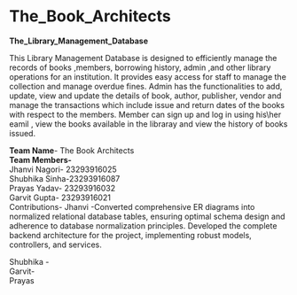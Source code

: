 # The_Book_Architects

**The_Library_Management_Database**
  
This Library Management Database is designed to efficiently manage the records of books ,members, borrowing history, admin ,and other library operations for an institution. It provides easy access for staff to manage the collection and manage overdue fines. Admin has the functionalities to add, update, view and update the details of book, author, publisher, vendor and manage the transactions which include issue and return dates of the books with respect to the members. Member can sign up and log in using his\her eamil , view the books available in the libraray and view the history of books issued.  


**Team Name**- The Book Architects   
**Team Members-**   
  Jhanvi Nagori- 23293916025    
  Shubhika Sinha-23293916087  
  Prayas Yadav- 23293916032  
  Garvit Gupta- 23293916021  
Contributions-
Jhanvi -Converted comprehensive ER diagrams into normalized relational database tables, ensuring optimal schema design and adherence to database normalization principles. Developed the complete backend architecture for the project, implementing robust models, controllers, and services.  

Shubhika -  
Garvit-  
Prayas  
